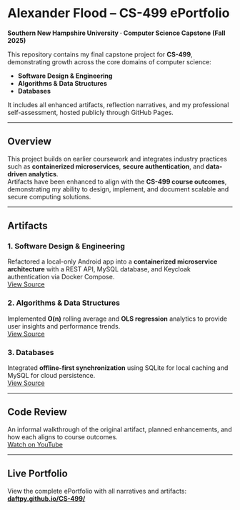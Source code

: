 # Alexander Flood – CS-499 ePortfolio  
**Southern New Hampshire University · Computer Science Capstone (Fall 2025)**  

This repository contains my final capstone project for **CS-499**, demonstrating growth across the core domains of computer science:  
- **Software Design & Engineering**  
- **Algorithms & Data Structures**  
- **Databases**  

It includes all enhanced artifacts, reflection narratives, and my professional self-assessment, hosted publicly through GitHub Pages.

---

## Overview

This project builds on earlier coursework and integrates industry practices such as **containerized microservices**, **secure authentication**, and **data-driven analytics**.  
Artifacts have been enhanced to align with the **CS-499 course outcomes**, demonstrating my ability to design, implement, and document scalable and secure computing solutions.

---

## Artifacts

### 1. Software Design & Engineering  
Refactored a local-only Android app into a **containerized microservice architecture** with a REST API, MySQL database, and Keycloak authentication via Docker Compose.  
[View Source](https://github.com/daftpy/CS-499/tree/main/RESTapi)

### 2. Algorithms & Data Structures  
Implemented **O(n)** rolling average and **OLS regression** analytics to provide user insights and performance trends.  
[View Source](https://github.com/daftpy/CS-499/blob/main/WeightTracker/app/src/main/java/com/zybooks/myapplication/Analytics.java)

### 3. Databases  
Integrated **offline-first synchronization** using SQLite for local caching and MySQL for cloud persistence.  
[View Source](https://github.com/daftpy/CS-499)

---

## Code Review

An informal walkthrough of the original artifact, planned enhancements, and how each aligns to course outcomes.  
[Watch on YouTube](https://www.youtube.com/watch?v=5o98nUN_kzY)

---

## Live Portfolio

View the complete ePortfolio with all narratives and artifacts:  
[**daftpy.github.io/CS-499/**](https://daftpy.github.io/CS-499/)

